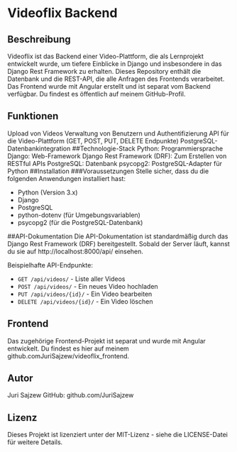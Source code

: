 # Videoflix Backend

## Beschreibung
Videoflix ist das Backend einer Video-Plattform, die als Lernprojekt entwickelt wurde, um tiefere Einblicke in Django und insbesondere in das Django Rest Framework zu erhalten. Dieses Repository enthält die Datenbank und die REST-API, die alle Anfragen des Frontends verarbeitet. Das Frontend wurde mit Angular erstellt und ist separat vom Backend verfügbar. Du findest es öffentlich auf meinem GitHub-Profil.

## Funktionen
Upload von Videos
Verwaltung von Benutzern und Authentifizierung
API für die Video-Plattform (GET, POST, PUT, DELETE Endpunkte)
PostgreSQL-Datenbankintegration
##Technologie-Stack
Python: Programmiersprache
Django: Web-Framework
Django Rest Framework (DRF): Zum Erstellen von RESTful APIs
PostgreSQL: Datenbank
psycopg2: PostgreSQL-Adapter für Python
##Installation
###Voraussetzungen
Stelle sicher, dass du die folgenden Anwendungen installiert hast:

* Python (Version 3.x)
* Django
* PostgreSQL
* python-dotenv (für Umgebungsvariablen)
* psycopg2 (für die PostgreSQL-Datenbank)

##API-Dokumentation
Die API-Dokumentation ist standardmäßig durch das Django Rest Framework (DRF) bereitgestellt. Sobald der Server läuft, kannst du sie auf http://localhost:8000/api/ einsehen.

Beispielhafte API-Endpunkte:

* `GET /api/videos/` - Liste aller Videos
* `POST /api/videos/` - Ein neues Video hochladen
* `PUT /api/videos/{id}/` - Ein Video bearbeiten
* `DELETE /api/videos/{id}/` - Ein Video löschen

## Frontend
Das zugehörige Frontend-Projekt ist separat und wurde mit Angular entwickelt. Du findest es hier auf meinem github.comJuriSajzew/videoflix_frontend.

## Autor
Juri Sajzew
GitHub: github.com/JuriSajzew

## Lizenz
Dieses Projekt ist lizenziert unter der MIT-Lizenz - siehe die LICENSE-Datei für weitere Details.
